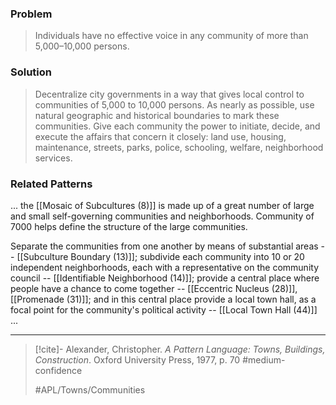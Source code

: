 ### Problem
>Individuals have no effective voice in any community of more than 5,000–10,000 persons.

### Solution
>Decentralize city governments in a way that gives local control to communities of 5,000 to 10,000 persons. As nearly as possible, use natural geographic and historical boundaries to mark these communities. Give each community the power to initiate, decide, and execute the affairs that concern it closely: land use, housing, maintenance, streets, parks, police, schooling, welfare, neighborhood services.

### Related Patterns
... the [[Mosaic of Subcultures (8)]] is made up of a great number of large and small self-governing communities and neighborhoods. Community of 7000 helps define the structure of the large communities.

Separate the communities from one another by means of substantial areas -- [[Subculture Boundary (13)]]; subdivide each community into 10 or 20 independent neighborhoods, each with a representative on the community council -- [[Identifiable Neighborhood (14)]]; provide a central place where people have a chance to come together -- [[Eccentric Nucleus (28)]], [[Promenade (31)]]; and in this central place provide a local town hall, as a focal point for the community's political activity -- [[Local Town Hall (44)]] ...

---
> [!cite]- Alexander, Christopher. _A Pattern Language: Towns, Buildings, Construction_. Oxford University Press, 1977, p. 70
> #medium-confidence 
> 
> #APL/Towns/Communities